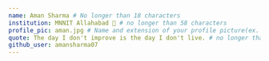 ```yaml
---
name: Aman Sharma # No longer than 18 characters
institution: MNNIT Allahabad 🚩 # no longer than 58 characters
profile_pic: aman.jpg # Name and extension of your profile picture(ex. mona.png)
quote: The day I don't improve is the day I don't live. # no longer than 100 characters
github_user: amansharma07
---
```

